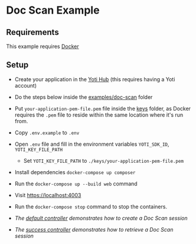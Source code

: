# Doc Scan Example

## Requirements

This example requires [Docker](https://docs.docker.com/)

## Setup

* Create your application in the [Yoti Hub](https://hub.yoti.com) (this requires having a Yoti account)
* Do the steps below inside the [examples/doc-scan](./) folder
* Put `your-application-pem-file.pem` file inside the [keys](keys) folder, as Docker requires the `.pem` file to reside within the same location where it's run from.
* Copy `.env.example` to `.env`
* Open `.env` file and fill in the environment variables `YOTI_SDK_ID`, `YOTI_KEY_FILE_PATH`
  * Set `YOTI_KEY_FILE_PATH` to `./keys/your-application-pem-file.pem`
* Install dependencies `docker-compose up composer`
* Run the `docker-compose up --build web` command
* Visit [https://localhost:4003](https://localhost:4003)
* Run the `docker-compose stop` command to stop the containers.

* _The [default controller](./app/Http/Controllers/HomeController.php) demonstrates how to create a Doc Scan session_
* _The [success controller](./app/Http/Controllers/SuccessController.php) demonstrates how to retrieve a Doc Scan session_
